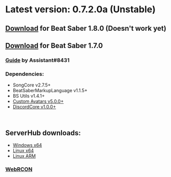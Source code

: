 # Latest version: 0.7.2.0a (Unstable)

## [Download](https://ci.appveyor.com/api/projects/andruzzzhka/beatsabermultiplayer/artifacts/Output/BeatSaberMultiplayer.zip?job=Configuration%3A%20ClientRelease) for Beat Saber 1.8.0 (Doesn't work yet)
## [Download](https://ci.appveyor.com/api/buildjobs/3ctxv5hqq664939i/artifacts/Output%2FBeatSaberMultiplayer.zip) for Beat Saber 1.7.0
### [Guide](https://bs.assistant.moe/Multiplayer/#Install) by Assistant#8431
### Dependencies:
* SongCore v2.7.5+
* BeatSaberMarkupLanguage v1.1.5+
* BS Utils v1.4.1+
* [Custom Avatars v5.0.0+](https://discordapp.com/channels/441805394323439646/654962309923340288/673677358527545384)
* [DiscordCore v1.0.0+](https://github.com/andruzzzhka/DiscordCore/releases/tag/1.0.0)

<br/>

## ServerHub downloads:
* [Windows x64](https://ci.appveyor.com/api/projects/andruzzzhka/beatsabermultiplayer/artifacts/output/ServerHub_win-64.zip?job=Configuration%3A%20ServerRelease)
* [Linux x64](https://ci.appveyor.com/api/projects/andruzzzhka/beatsabermultiplayer/artifacts/output/ServerHub_linux-64.zip?job=Configuration%3A%20ServerRelease)
* [Linux ARM](https://ci.appveyor.com/api/projects/andruzzzhka/beatsabermultiplayer/artifacts/output/ServerHub_linux-arm.zip?job=Configuration%3A%20ServerRelease)
### [WebRCON](https://andruzzzhka.github.io/BeatSaberMultiplayer/)

